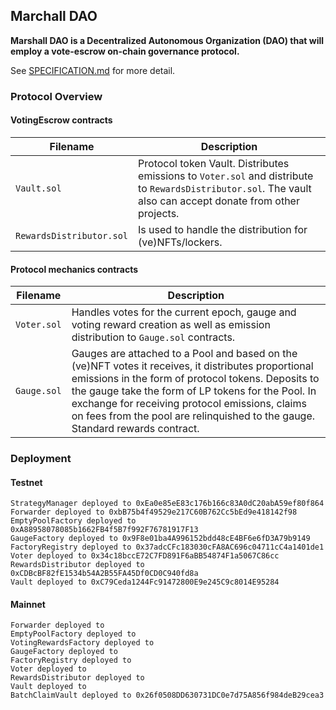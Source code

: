 ## Marchall DAO

**Marshall DAO is a Decentralized Autonomous Organization (DAO) that will employ a vote-escrow on-chain governance protocol.**

See [SPECIFICATION.md](./SPECIFICATION.md) for more detail.

### Protocol Overview

#### VotingEscrow contracts

| Filename | Description |
| --- | --- |
| `Vault.sol` | Protocol token Vault. Distributes emissions to `Voter.sol` and distribute to `RewardsDistributor.sol`. The vault also can accept donate from other projects. |
| `RewardsDistributor.sol` | Is used to handle the distribution for (ve)NFTs/lockers. |

#### Protocol mechanics contracts

| Filename | Description |
| --- | --- |
| `Voter.sol` | Handles votes for the current epoch, gauge and voting reward creation as well as emission distribution to `Gauge.sol` contracts. |
| `Gauge.sol` | Gauges are attached to a Pool and based on the (ve)NFT votes it receives, it distributes proportional emissions in the form of protocol tokens. Deposits to the gauge take the form of LP tokens for the Pool. In exchange for receiving protocol emissions, claims on fees from the pool are relinquished to the gauge. Standard rewards contract. |


### Deployment

#### Testnet

```
StrategyManager deployed to 0xEa0e85eE83c176b166c83A0dC20abA59ef80f864
Forwarder deployed to 0xbB75b4f49529e217C60B762Cc5bEd9e418142f98
EmptyPoolFactory deployed to 0xA88958078085b1662FB4f5B7f992F76781917F13
GaugeFactory deployed to 0x9F8e01ba4A996152bdd48cE4BF6e6fD3A79b9149
FactoryRegistry deployed to 0x37adcCFc183030cFA8AC696c04711cC4a1401de1
Voter deployed to 0x34c18bccE72C7FD891F6aBB54874F1a5067C86cc
RewardsDistributor deployed to 0xCDBcBF82fE1534b54A2B55FA45Df0CD0C940fd8a
Vault deployed to 0xC79Ceda1244Fc91472800E9e245C9c8014E95284
```

#### Mainnet

```
Forwarder deployed to 
EmptyPoolFactory deployed to 
VotingRewardsFactory deployed to 
GaugeFactory deployed to 
FactoryRegistry deployed to 
Voter deployed to 
RewardsDistributor deployed to 
Vault deployed to 
BatchClaimVault deployed to 0x26f0508DD630731DC0e7d75A856f984deB29cea3
```
